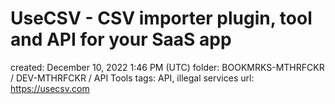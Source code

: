 # UseCSV - CSV importer plugin, tool and API for your SaaS app

created: December 10, 2022 1:46 PM (UTC)
folder: BOOKMRKS-MTHRFCKR / DEV-MTHRFCKR / API Tools
tags: API, illegal services
url: https://usecsv.com